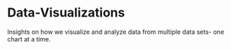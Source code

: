 # Data-Visualizations
Insights on how we visualize and analyze data from multiple data sets- one chart at a time.
